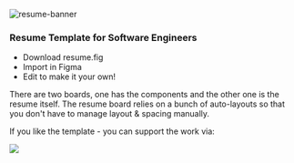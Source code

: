 ![resume-banner](https://github.com/ahmedrizwan/resume/assets/4357275/d3ed13cc-71ba-4173-b8b0-b627227c9112)

### Resume Template for Software Engineers

- Download resume.fig
- Import in Figma
- Edit to make it your own!

There are two boards, one has the components and the other one is the resume itself.
The resume board relies on a bunch of auto-layouts so that you don't have to manage layout & spacing manually.

If you like the template - you can support the work via: 

<a href="https://www.buymeacoffee.com/xsAzLtYRw"><img src="https://img.buymeacoffee.com/button-api/?text=Buy me a coffee&emoji=&slug=xsAzLtYRw&button_colour=FFDD00&font_colour=000000&font_family=Cookie&outline_colour=000000&coffee_colour=ffffff" /></a>

